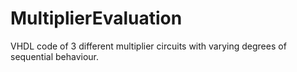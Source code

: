 # MultiplierEvaluation
VHDL code of 3 different multiplier circuits with varying degrees of sequential behaviour.
